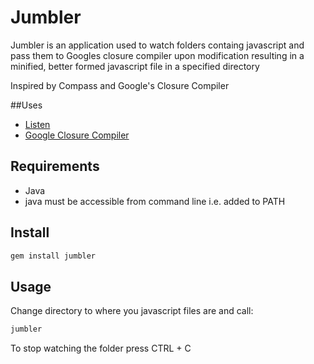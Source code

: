 # Jumbler

Jumbler is an application used to watch folders containg javascript
and pass them to Googles closure compiler upon modification
resulting in a minified, better formed javascript file in a specified directory

Inspired by Compass and Google's Closure Compiler

##Uses

* [Listen](http://github.com/guard/listen)
* [Google Closure Compiler](http://google.com/closure/compiler)

## Requirements

* Java
* java must be accessible from command line i.e. added to PATH

## Install

``` bash
gem install jumbler
```

## Usage

Change directory to where you javascript files are and call:
``` bash
jumbler
```
To stop watching the folder press CTRL + C